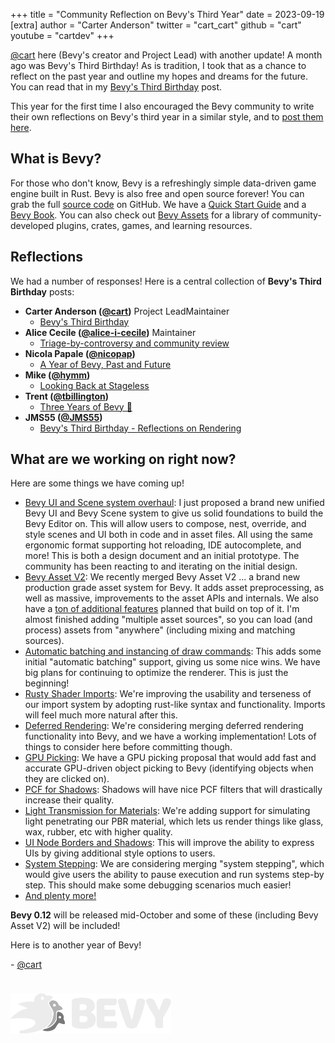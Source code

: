 +++
title = "Community Reflection on Bevy's Third Year"
date = 2023-09-19
[extra]
author = "Carter Anderson"
twitter = "cart_cart"
github = "cart"
youtube = "cartdev"
+++

[@cart](https://www.twitter.com/cart_cart) here (Bevy's creator and Project Lead) with another update! A month ago was Bevy's Third Birthday! As is tradition, I took that as a chance to reflect on the past year and outline my hopes and dreams for the future. You can read that in my [Bevy's Third Birthday](https://bevyengine.org/news/bevys-third-birthday/) post.

This year for the first time I also encouraged the Bevy community to write their own reflections on Bevy's third year in a similar style, and to [post them here](https://github.com/bevyengine/bevy-website/issues/728).

<!-- more -->

## What is Bevy?

For those who don't know, Bevy is a refreshingly simple data-driven game engine built in Rust. Bevy is also free and open source forever! You can grab the full [source code](https://github.com/bevyengine/bevy) on GitHub. We have a [Quick Start Guide](/learn/book/getting-started/) and a [Bevy Book](/learn/book/introduction/). You can also check out [Bevy Assets](/assets/) for a library of community-developed plugins, crates, games, and learning resources.

## Reflections

We had a number of responses! Here is a central collection of **Bevy's Third Birthday** posts:

* **Carter Anderson ([@cart](https://github.com/cart))** <span class="people-role people-role-inline people-role-project-lead">Project Lead</span><span class="people-role people-role-inline people-role-maintainer">Maintainer</span>
  * [Bevy's Third Birthday](https://bevyengine.org/news/bevys-third-birthday/)
* **Alice Cecile ([@alice-i-cecile](https://github.com/alice-i-cecile))** <span class="people-role people-role-inline people-role-maintainer">Maintainer</span>
  * [Triage-by-controversy and community review](https://www.leafwing-studios.com/blog/triage-by-controversy/)
* **Nicola Papale ([@nicopap](https://github.com/nicopap))**
  * [A Year of Bevy, Past and Future](https://devildahu.ch/devlog/bevy-3-years/)
* **Mike ([@hymm](https://github.com/hymm))**
  * [Looking Back at Stageless](https://www.hsubox.design/posts/looking-back-at-stageless/)
* **Trent ([@tbillington](https://github.com/tbillington))**
  * [Three Years of Bevy 🎉](https://trent.kiwi/bevy-three-years)
* **JMS55 ([@JMS55](https://github.com/JMS55))**
  * [Bevy's Third Birthday - Reflections on Rendering](https://jms55.github.io/posts/2023-12-09-bevy-third-birthday/)

## What are we working on right now?

Here are some things we have coming up!

* [Bevy UI and Scene system overhaul](https://github.com/bevyengine/bevy/discussions/9538): I just proposed a brand new unified Bevy UI and Bevy Scene system to give us solid foundations to build the Bevy Editor on. This will allow users to compose, nest, override, and style scenes and UI both in code and in asset files. All using the same ergonomic format supporting hot reloading, IDE autocomplete, and more! This is both a design document and an initial prototype. The community has been reacting to and iterating on the initial design.
* [Bevy Asset V2](https://github.com/bevyengine/bevy/pull/8624): We recently merged Bevy Asset V2 ... a brand new production grade asset system for Bevy. It adds asset preprocessing, as well as massive, improvements to the asset APIs and internals. We also have a [ton of additional features](https://github.com/bevyengine/bevy/issues/9714) planned that build on top of it. I'm almost finished adding "multiple asset sources", so you can load (and process) assets from "anywhere" (including mixing and matching sources).
* [Automatic batching and instancing of draw commands](https://github.com/bevyengine/bevy/pull/9685): This adds some initial "automatic batching" support, giving us some nice wins. We have big plans for continuing to optimize the renderer. This is just the beginning!
* [Rusty Shader Imports](https://github.com/bevyengine/naga_oil/pull/41): We're improving the usability and terseness of our import system by adopting rust-like syntax and functionality. Imports will feel much more natural after this.
* [Deferred Rendering](https://github.com/bevyengine/bevy/pull/9258): We're considering merging deferred rendering functionality into Bevy, and we have a working implementation! Lots of things to consider here before committing though.
* [GPU Picking](https://github.com/bevyengine/bevy/pull/8784): We have a GPU picking proposal that would add fast and accurate GPU-driven object picking to Bevy (identifying objects when they are clicked on).
* [PCF for Shadows](https://github.com/bevyengine/bevy/pull/8006): Shadows will have nice PCF filters that will drastically increase their quality.
* [Light Transmission for Materials](https://github.com/bevyengine/bevy/pull/8015): We're adding support for simulating light penetrating our PBR material, which lets us render things like glass, wax, rubber, etc with higher quality.
* [UI Node Borders and Shadows](https://github.com/bevyengine/bevy/pull/8973): This will improve the ability to express UIs by giving additional style options to users.
* [System Stepping](https://github.com/bevyengine/bevy/pull/8453): We are considering merging "system stepping", which would give users the ability to pause execution and run systems step-by step. This should make some debugging scenarios much easier! 
* [And plenty more!](https://github.com/bevyengine/bevy/pulls)

**Bevy 0.12** will be released mid-October and some of these (including Bevy Asset V2) will be included!

Here is to another year of Bevy!

\- [@cart](https://github.com/cart/)

<img src="/assets/bevy_logo_dark.svg" style="height: 4.0rem; margin-top: 1.5rem" />
